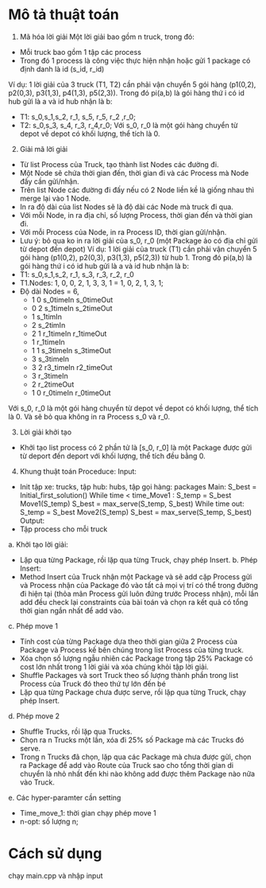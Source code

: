 #  Mô tả thuật toán
1.	Mã hóa lời giải
Một lời giải bao gồm n truck, trong đó:
-	Mỗi truck bao gồm 1 tập các process
-	Trong đó 1 process là công việc thực hiện nhận hoặc gửi 1 package có định danh là id (s_id, r_id)

Ví dụ: 1 lời giải của 3 truck (T1, T2) cần phải vận chuyển 5 gói hàng (p1(0,2), p2(0,3), p3(1,3), p4(1,3), p5(2,3)). Trong đó pi(a,b) là gói hàng thứ i có id hub gửi là a và id hub nhận là b:
-	T1: s_0,s_1,s_2, r_1, s_5, r_5, r_2 ,r_0;
-	T2: s_0,s_3, s_4, r_3, r_4,r_0;
Với s_0, r_0 là một gói hàng chuyển từ depot về depot có khối lượng, thể tích là 0.
2.	Giải mã lời giải
-	Từ list Process của Truck, tạo thành list Nodes các đường đi. 
-	Một Node sẽ chứa thời gian đến, thời gian đi và các Process mà Node đấy cần gửi/nhận.
-	Trên list Node các đường đi đấy nếu có 2 Node liền kề là giống nhau thì merge lại vào 1 Node.
-	In ra độ dài của list Nodes sẽ là độ dài các Node mà truck đi qua.
  -	Với mỗi Node, in ra địa chỉ, số lượng Process, thời gian đến và thời gian đi.
  -	Với mỗi Process của Node, in ra Process ID, thời gian gửi/nhận.
-	Lưu ý: bỏ qua ko in ra lời giải của s_0, r_0 (một Package ảo có địa chỉ gửi từ depot đến depot)
Ví dụ: 1 lời giải của truck (T1) cần phải vận chuyển 5 gói hàng (p1(0,2), p2(0,3), p3(1,3), p5(2,3)) từ hub 1. Trong đó pi(a,b) là gói hàng thứ i có id hub gửi là a và id hub nhận là b:
-	T1: s_0,s_1,s_2, r_1, s_3, r_3, r_2, r_0
-	T1.Nodes: 1, 0, 0, 2, 1, 3, 3, 1 = 1, 0, 2, 1, 3, 1;
-	Độ dài Nodes = 6,
    -	1 0 s_0timeIn s_0timeOut
    -	0 2 s_1timeIn s_2timeOut
    -	1 s_1timIn
    -	2 s_2timIn
    -	2 1 r_1timeIn r_1timeOut
    -	1 r_1timeIn
    -	1 1 s_3timeIn s_3timeOut
    -	3 s_3timeIn
    -	3 2 r3_timeIn r2_timeOut
    - 3 r_3timeIn
    - 2 r_2timeOut
    - 1 0 r_0timeIn r_0timeOut

Với s_0, r_0 là một gói hàng chuyển từ depot về depot có khối lượng, thể tích là 0. Và sẽ bỏ qua không in ra Process s_0 và r_0.

3.	Lời giải khởi tạo
-	Khởi tạo list process có 2 phần tử là [s_0, r_0] là một Package được gửi từ deport đến deport với khối lượng, thể tích đều bằng 0.
4.	Khung thuật toán
Proceduce:
Input:
-	Init tập xe: trucks, tập hub: hubs, tập gọi hàng: packages
Main:
S_best = Initial_first_solution()
While time < time_Move1 :
S_temp = S_best
Move1(S_temp)
S_best = max_serve(S_temp, S_best)
While time out:
S_temp = S_best
Move2(S_temp)
S_best = max_serve(S_temp, S_best)
Output:
-	 Tập process cho mỗi truck

a.	Khởi tạo lời giải:
-	Lặp qua từng Package, rồi lặp qua từng Truck, chạy phép Insert.
b.	Phép Insert:
-	Method Insert của Truck nhận một Package và sẽ add cặp Process gửi và Process nhận của Package đó vào tất cả mọi vị trí có thể trong đường đi hiện tại (thỏa mãn Process gửi luôn đứng trước Process nhận), mỗi lần add đều check lại constraints của bài toán và chọn ra kết quả có tổng thời gian ngắn nhất để add vào.

c.	Phép move 1 <Greedy Insert>
-	Tính cost của từng Package dựa theo thời gian giữa 2 Process của Package và Process kế bên chúng trong list Process của từng truck.
-	Xóa chọn số lượng ngẫu nhiên các Package trong tập 25% Package có cost lớn nhất trong 1 lời giải và xóa chúng khỏi tập lời giải.
-	Shuffle Packages và sort Truck theo số lượng thành phần trong list Process của Truck đó theo thứ tự lớn đến bé
-	Lặp qua từng Package chưa được serve, rồi lặp qua từng Truck, chạy phép Insert.
  
d.	Phép move 2 <n-opt Move>
-	Shuffle Trucks, rồi lặp qua Trucks.
-	Chọn ra n Trucks một lần, xóa đi 25% số Package mà các Trucks đó serve.
-	Trong n Trucks đã chọn, lặp qua các Package mà chưa được gửi, chọn ra Package để add vào Route của Truck sao cho tổng thời gian di chuyển là nhỏ nhất đến khi nào không add được thêm Package nào nữa vào Truck.
  

e.  Các hyper-paramter cần setting
-	Time_move_1: thời gian chạy phép move 1
-	n-opt: số lượng n;

#  Cách sử dụng

chạy main.cpp và nhập input
